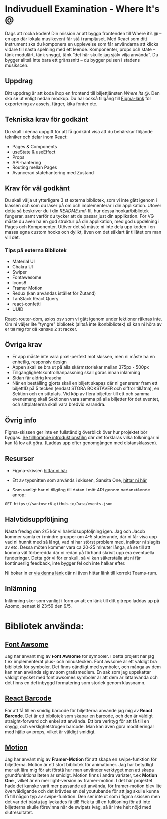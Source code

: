 # Indivuduell Examination - Where It's @

Dags att rocka koden! Din mission är att bygga frontenden till Where it’s @ – en app där lokala musikevent får stå i rampljuset.
Med React som ditt instrument ska du komponera en upplevelse som får användarna att klicka vidare till nästa spelning med ett leende.
Komponenter, props och state – tänk modulärt, tänk snyggt, tänk “det här skulle jag själv vilja använda”.
Du bygger alltså inte bara ett gränssnitt – du bygger pulsen i stadens musikscen.

## Uppdrag

Ditt uppdrag är att koda ihop en frontend till biljettjänsten _Where its @_. Den ska se ut enligt nedan mockup. Du har också tillgång till [Figma-länk](https://www.figma.com/file/vcgWPPy2q44oZZ2eORL1wB/Where-its-light?node-id=0%3A1) för exportering av assets, färger, kika fonter etc.

## Tekniska krav för godkänt

Du skall i denna uppgift för att få godkänt visa att du behärskar följande tekniker och delar inom React:

- Pages & Components
- useState & useEffect
- Props
- API-hantering
- Routing mellan Pages
- Avancerad statehantering med Zustand

## Krav för väl godkänt

Du skall välja ut ytterligare 3 st externa bibliotek, som vi inte gått igenom i klassen och som du läser på om och implementerar i din applikation. Utöver detta så beskriver du i din _README.md_-fil, hur dessa hookar/bibliotek fungerar, samt varför du tycker att de passar just din applikation. För VG måste du även ha en god struktur på din applikation, med god uppdelning i Pages och Komponenter. Utöver det så måste ni inte dela upp koden i en massa egna custom hooks och dylikt, även om det såklart är tillåtet om man vill det.

### Tips på externa Bibliotek

- Material UI
- Chakra UI
- Swiper
- Fontawesome
- Icons8
- Framer Motion
- Redux (kan användas istället för Zutand)
- TanStack React Query
- react-confetti
- UUID

React-router-dom, axios osv som vi gått igenom under lektioner räknas inte. Om ni väljer lite "tyngre" bibliotek (alltså inte ikonbibliotek) så kan ni höra av er till mig för då kanske 2 st räcker. 

## Övriga krav

- Er app måste inte vara pixel-perfekt mot skissen, men ni måste ha en enhetlig, responsiv design
- Appen skall se bra ut på alla skärmstorlekar mellan 375px - 500px
- Tillgänglighetskontroll/anpassning skall göras innan inlämning
- Sidan får aldrig krascha
- När en beställing gjorts skall en biljett skapas där ni genererar fram ett biljettID på 5 tecken (endast STORA BOKSTÄVER och siffror tillåtna), en Sektion och en sittplats. Vid köp av flera biljetter till ett och samma evenemang skall Sektionen vara samma på alla biljetter för det eventet, och sittplatserna skall vara bredvid varandra.

## Övrig info

Figma-skissen ger inte en fullständig överblick över hur projektet bör byggas. [Se tillhörande introduktionsfilm](https://funet.sharepoint.com/:v:/s/FrontendutvecklareYH-Fe24Distans/Eb0ibwDmzD5Cigvm9insGJwBGZGubnWDvoVs1fJJZ8-J4w?e=bfj7lD&nav=eyJyZWZlcnJhbEluZm8iOnsicmVmZXJyYWxBcHAiOiJTdHJlYW1XZWJBcHAiLCJyZWZlcnJhbFZpZXciOiJTaGFyZURpYWxvZy1MaW5rIiwicmVmZXJyYWxBcHBQbGF0Zm9ybSI6IldlYiIsInJlZmVycmFsTW9kZSI6InZpZXcifX0%3D) där det förklaras vilka tolkningar ni kan få lov att göra. (Laddas upp efter genomgången med distansklassen).

## Resurser

- Figma-skissen [hittar ni här](https://www.figma.com/file/vcgWPPy2q44oZZ2eORL1wB/Where-its-light?node-id=0%3A1)

- Ett av typsnitten som används i skissen, Sansita One, [hittar ni här](https://www.1001fonts.com/sansita-one-font.html)

- Som vanligt har ni tillgång till datan i mitt API genom nedanstående anrop:

```
GET https://santosnr6.github.io/Data/events.json
```

## Halvtidsuppföljning

Nästa fredag den 2/5 kör vi halvtidsuppföljning igen. Jag och Jacob kommer samla er i mindre grupper om 4-5 studerande, där ni får visa upp vad ni hunnit med så långt, vad ni har störst problem med, insikter ni slagits av etc. Dessa möten kommer vara ca 20-25 minuter långa, så se till att komma väl förberedda där ni redan på förhand skrivit upp era eventuella funderingar. Detta gör vi för er skull, så vi kan säkerställa att ni får kontinuerlig feedback, inte bygger fel och inte halkar efter.

Ni bokar in er [via denna länk](https://docs.google.com/spreadsheets/d/1RDqNrn4iVknkT4vJwDWULNPqm8e2bsgHynRPu6JIk4k/edit?usp=sharing) där ni även hittar länk till korrekt Teams-rum.

## Inlämning

Inlämning sker som vanligt i form av att en länk till ditt gitrepo laddas up på Azomo, senast kl 23:59 den 9/5.

# Bibliotek använda:

## [Font Awsome](https://fontawesome.com/icons)

Jag har använt mig av **Font Awsome** för symboler. I detta projekt har jag t.ex implementerat plus- och minustecken. Font awsome är ett väldigt bra bibliotek för symboler. Det finns oändligt med symboler, och många av dem kan man använda sig av som gratismedlem. En sak som jag uppskattar väldigt mycket med font awsomes symboler är att dem är lättanvända och det finns en del inbyggd formatering som storlek genom klassnamn. 

## [React Barcode](https://www.npmjs.com/package/react-barcode)

För att få till en smidig barcode för biljetterna använde jag mig av **React Barcode**. Det är ett bibilotek som skapar en barcode, och den är väldigt straight-forward och enkel att använda. Ett bra verktyg för att få till en snygg, och verklighetstrogen barcode. Man kan även göra modifieringar med hjälp av props, vilket är väldigt smidigt. 

## [Motion](https://motion.dev/docs/framer)

Jag har använt mig av **Framer-Motion** för att skapa en swipe-funktion för biljetterna. Motion är ett stort bibliotek för animationer. Jag har betydligt mer att lära mig för att förstå hur man använder verktyget men att skapa grundfunktionaliteten är smidigt. Motion finns i andra variater, t.ex **Motion One** , vilket är en mer light-version av framer-motion. I det här projektet hade det kanske varit mer passande att använda, för framer-motion blev lite överväldigande och det krävdes en del youtubande för att jag skulle kunna få till någon typ av swipe-funktion. Den ser inte ut som i figma skissen men det var det bästa jag lyckades få till! Fick ta till en fullösning för att inte biljetterna skulle försvinna när de swipats iväg, så är inte helt nöjd med slutresultatet.
